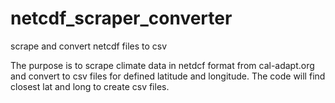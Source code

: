 # netcdf_scraper_converter
scrape and convert netcdf files to csv

The purpose is to scrape climate data in netdcf format from cal-adapt.org and convert to csv files for defined latitude and longitude. The code will find closest lat and long to create csv files.

